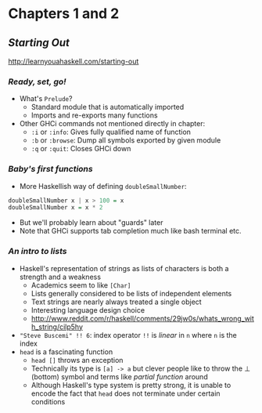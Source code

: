 # Chapters 1 and 2

## _Starting Out_

http://learnyouahaskell.com/starting-out

### _Ready, set, go!_

* What's `Prelude`?
  * Standard module that is automatically imported
  * Imports and re-exports many functions
* Other GHCi commands not mentioned directly in chapter:
  * `:i` or `:info`: Gives fully qualified name of function
  * `:b` or `:browse`: Dump all symbols exported by given module
  * `:q` or `:quit`: Closes GHCi down

### _Baby's first functions_

* More Haskellish way of defining `doubleSmallNumber`:
```haskell
doubleSmallNumber x | x > 100 = x
doubleSmallNumber x = x * 2
```
* But we'll probably learn about "guards" later
* Note that GHCi supports tab completion much like bash terminal etc.

### _An intro to lists_

* Haskell's representation of strings as lists of characters is both a strength
and a weakness
  * Academics seem to like `[Char]`
  * Lists generally considered to be lists of independent elements
  * Text strings are nearly always treated a single object
  * Interesting language design choice
  * http://www.reddit.com/r/haskell/comments/29jw0s/whats_wrong_with_string/cilp5hy
* `"Steve Buscemi" !! 6`: index operator `!!` is _linear_ in `n` where `n` is the
  index
* `head` is a fascinating function
  * `head []` throws an exception
  * Technically its type is `[a] -> a` but clever people like to throw the
  &#x22A5; (bottom) symbol and terms like _partial function_ around
  * Although Haskell's type system is pretty strong, it is unable to encode the
  fact that `head` does not terminate under certain conditions


